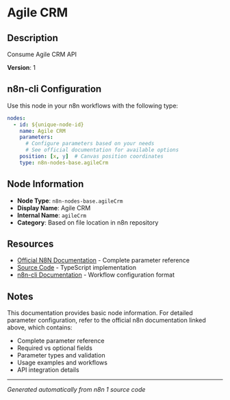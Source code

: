 # Agile CRM

## Description

Consume Agile CRM API

**Version**: 1

## n8n-cli Configuration

Use this node in your n8n workflows with the following type:

```yaml
nodes:
  - id: ${unique-node-id}
    name: Agile CRM
    parameters:
      # Configure parameters based on your needs
      # See official documentation for available options
    position: [x, y]  # Canvas position coordinates
    type: n8n-nodes-base.agileCrm
```

## Node Information

- **Node Type**: `n8n-nodes-base.agileCrm`
- **Display Name**: Agile CRM
- **Internal Name**: `agileCrm`
- **Category**: Based on file location in n8n repository

## Resources

- [Official N8N Documentation](https://docs.n8n.io/integrations/builtin/app-nodes/n8n-nodes-base.agilecrm/) - Complete parameter reference
- [Source Code](https://github.com/n8n-io/n8n/blob/master/packages/nodes-base/nodes/AgileCrm/AgileCrm.node.ts) - TypeScript implementation
- [n8n-cli Documentation](https://github.com/edenreich/n8n-cli) - Workflow configuration format

## Notes

This documentation provides basic node information. For detailed parameter configuration, 
refer to the official n8n documentation linked above, which contains:

- Complete parameter reference
- Required vs optional fields
- Parameter types and validation
- Usage examples and workflows
- API integration details

---
*Generated automatically from n8n 1 source code*
